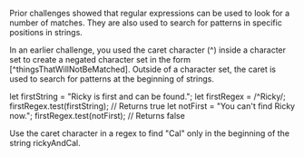Prior challenges showed that regular expressions can be used to look for a number of matches. They are also used to search for patterns in specific positions in strings.

In an earlier challenge, you used the caret character (^) inside a character set to create a negated character set in the form [^thingsThatWillNotBeMatched]. Outside of a character set, the caret is used to search for patterns at the beginning of strings.

let firstString = "Ricky is first and can be found.";
let firstRegex = /^Ricky/;
firstRegex.test(firstString);
// Returns true
let notFirst = "You can't find Ricky now.";
firstRegex.test(notFirst);
// Returns false

Use the caret character in a regex to find "Cal" only in the beginning of the string rickyAndCal.
